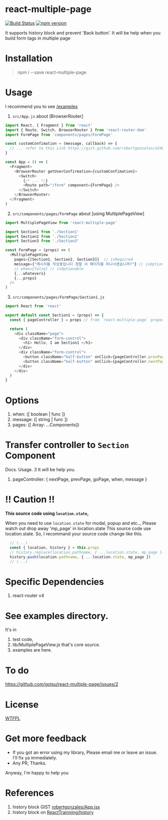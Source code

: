# react-multiple-page

[![Build Status](https://travis-ci.org/gotsu/react-multiple-page.svg?branch=master)](https://travis-ci.org/gotsu/react-multiple-page)
[![npm version](https://img.shields.io/npm/v/react-multiple-page.svg)](https://badge.fury.io/js/react-multiple-page)

It supports history block and prevent 'Back button'. It will be help when you build form tags in multiple page

# Installation

> npm i --save react-multiple-page

# Usage 

I recommend you to see [/examples](https://github.com/gotsu/react-multiple-page/tree/master/examples)

1. `src/App.js` about [BrowserRouter]

``` js
import React, { Fragment } from 'react'
import { Route, Switch, BrowserRouter } from 'react-router-dom'
import FormPage from 'components/pages/FormPage'

const customConfimation = (message, callback) => {
  // ... refer to this Link https://gist.github.com/robertgonzales/e54699212da497740845712f3648d98c
}

const App = () => (
  <Fragment>
    <BrowserRouter getUserConfirmation={customConfimation}>
      <Switch>
        {/* ... */}
        <Route path="/form" component={FormPage} /> 
      </Switch>
    </BrowserRouter>
  </Fragment>
)
```

2. `src/components/pages/FormPage` about [using MultiplePageView]

``` js
import MultiplePageView from 'react-multiple-page'

import Section1 from './Section1'
import Section2 from './Section2'
import Section3 from './Section3'

const FormPage = (props) => (
  <MultiplePageView
    pages={[Section1, Section2, Section3]}  // isRequired
    message={"메시지를 작성중입니다 정말 이 페이지를 떠나시겠습니까?"} // isOptionable
    // when={false} // isOptionable
    {...whatevers}
    {...props}
  />
)
```

3. `src/components/pages/FormPage/Section1.js`

``` js
import React from 'react'

export default const Section1 = (props) => {
  const { pageController } = props // from `react-multiple-page` property. that have a role control about this lib

  return (
    <div className="page">
      <div className="form-control">
        <h1> Hello, I am Section1 </h1>
      </div>
      <div className="form-control">
        <button className="half-button" onClick={pageController.prevPage}>Prev</button>
        <button className="half-button" onClick={pageController.nextPage}>Next</button>
      </div>
    </div>
  )
}
```

# Options

1. when: ([ boolean | func ])
2. message: ([ string | func ])
3. pages: ([ Array: ...Components])

# Transfer controller to `Section` Component

 Docs. Usage. 3 It will be help you.

1. pageController: { nextPage, prevPage, goPage, when, message }

# !! Caution !!

**This source code using `location.state`,**

When you need to use `location.state` for modal, popup and etc.., Please watch out drop away 'mp_page' in location.state
This source code use location.state. So, I recommand your source code change like this. 

``` js
  // (...)
  const { location, history } = this.props
  // history.replace(location.pathname, { ...location.state, mp_page })
  history.push(location.pathname, { ...location.state, mp_page })
  // (...)
```


# Specific Dependencies

1. react-router v4

# See examples directory.

It's in

1. test code,
2. lib/MultiplePageView.js  that's core source.
3. examples are here.

# To do

https://github.com/gotsu/react-multiple-page/issues/2

# License

[WTFPL](http://www.wtfpl.net/)

# Get more feedback

- If you got an error using my library, Please email me or leave an issue. I'll fix ya immediately.
- Any PR, Thanks.

Anyway, I'm happy to help you


# References

 1. history block GIST [robertgonzales/App.jsx](https://gist.github.com/robertgonzales/e54699212da497740845712f3648d98c)
 2. history block on [ReactTrainning/history](https://github.com/ReactTraining/history#blocking-transitions)